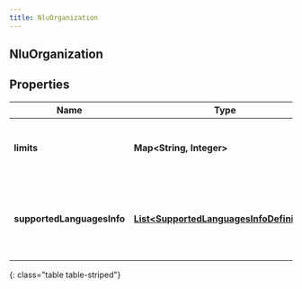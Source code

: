 ```yaml
---
title: NluOrganization
---
```

## NluOrganization


## Properties

| Name | Type | Description | Notes |
| ------------ | ------------- | ------------- | ------------- |
| **limits** | <!----><!---->**Map&lt;String, Integer&gt;**<!----> | The NLU limits defined for this Organization |  [optional] |
| **supportedLanguagesInfo** | <!----><!---->[**List&lt;SupportedLanguagesInfoDefinition&gt;**](SupportedLanguagesInfoDefinition.html)<!----> | The list of Supported features for each languages for this Organization |  [optional] |
{: class="table table-striped"}



